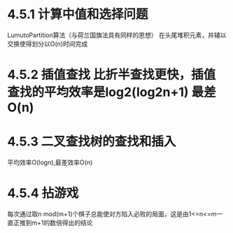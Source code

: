 # 4.5.1 计算中值和选择问题
LumutoPartition算法（与荷兰国旗法具有同样的思想）
在头尾堆积元素，并辅以交换使得划分以O(n)时间完成
# 4.5.2 插值查找 比折半查找更快，插值查找的平均效率是log2(log2n+1) 最差O(n)
# 4.5.3 二叉查找树的查找和插入
平均效率O(logn),最差效率O(n)
# 4.5.4 拈游戏
每次通过取n mod(m+1)个棋子总能使对方陷入必败的局面，这是由1<=n<=m一直正推到m+1的数倍得出的结论
